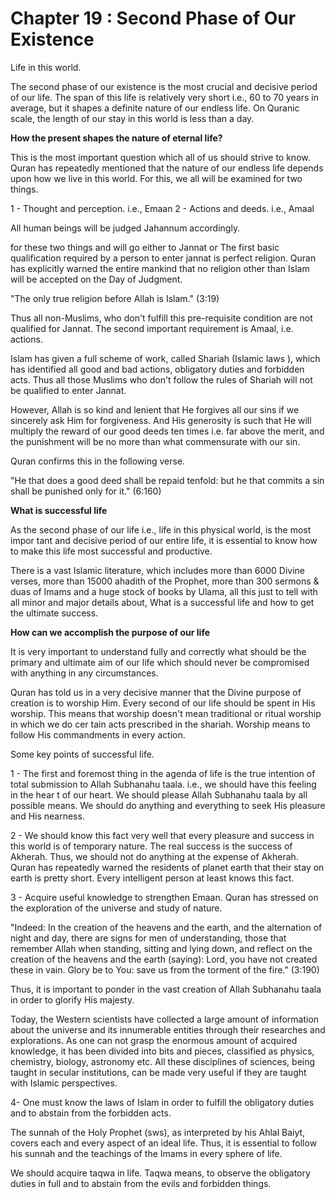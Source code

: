 Chapter 19 : Second Phase of Our Existence
==========================================

Life in this world.

The second phase of our existence is the most crucial and decisive
period of our life. The span of this life is relatively very short i.e.,
60 to 70 years in average, but it shapes a definite nature of our
endless life. On Quranic scale, the length of our stay in this world is
less than a day.

**How the present shapes the nature of eternal life?**

This is the most important question which all of us should strive to
know. Quran has repeatedly mentioned that the nature of our endless life
depends upon how we live in this world. For this, we all will be
examined for two things.

1 - Thought and perception. i.e., Emaan
2 - Actions and deeds. i.e., Amaal

All human beings will be judged Jahannum accordingly.

for these two things and will go either to Jannat or The first basic
qualification required by a person to enter jannat is perfect religion.
Quran has explicitly warned the entire mankind that no religion other
than Islam will be accepted on the Day of Judgment.

"The only true religion before Allah is Islam." (3:19)

Thus all non-Muslims, who don't fulfill this pre-requisite condition
are not qualified for Jannat. The second important requirement is Amaal,
i.e. actions.

Islam has given a full scheme of work, called Shariah (Islamic laws ),
which has identified all good and bad actions, obligatory duties and
forbidden acts. Thus all those Muslims who don't follow the rules of
Shariah will not be qualified to enter Jannat.

However, Allah is so kind and lenient that He forgives all our sins if
we sincerely ask Him for forgiveness. And His generosity is such that He
will multiply the reward of our good deeds ten times i.e. far above the
merit, and the punishment will be no more than what commensurate with
our sin.

Quran confirms this in the following verse.

"He that does a good deed shall be repaid tenfold: but he that commits
a sin shall be punished only for it." (6:160)

**What is successful life**

As the second phase of our life i.e., life in this physical world, is
the most impor tant and decisive period of our entire life, it is
essential to know how to make this life most successful and
productive.

There is a vast Islamic literature, which includes more than 6000
Divine verses, more than 15000 ahadith of the Prophet, more than 300
sermons & duas of Imams and a huge stock of books by Ulama, all this
just to tell with all minor and major details about, What is a
successful life and how to get the ultimate success.

**How can we accomplish the purpose of our life**

It is very important to understand fully and correctly what should be
the primary and ultimate aim of our life which should never be
compromised with anything in any circumstances.

Quran has told us in a very decisive manner that the Divine purpose of
creation is to worship Him. Every second of our life should be spent in
His worship. This means that worship doesn't mean traditional or ritual
worship in which we do cer tain acts prescribed in the shariah. Worship
means to follow His commandments in every action.

Some key points of successful life.

1 - The first and foremost thing in the agenda of life is the true
intention of total submission to Allah Subhanahu taala. i.e., we should
have this feeling in the hear t of our heart. We should please Allah
Subhanahu taala by all possible means. We should do anything and
everything to seek His pleasure and His nearness.

2 - We should know this fact very well that every pleasure and success
in this world is of temporary nature. The real success is the success of
Akherah. Thus, we should not do anything at the expense of Akherah.
Quran has repeatedly warned the residents of planet earth that their
stay on earth is pretty short. Every intelligent person at least knows
this fact.

3 - Acquire useful knowledge to strengthen Emaan. Quran has stressed on
the exploration of the universe and study of nature.

"Indeed: In the creation of the heavens and the earth, and the
alternation of night and day, there are signs for men of understanding,
those that remember Allah when standing, sitting and lying down, and
reflect on the creation of the heavens and the earth (saying): Lord, you
have not created these in vain. Glory be to You: save us from the
torment of the fire." (3:190)

Thus, it is important to ponder in the vast creation of Allah Subhanahu
taala in order to glorify His majesty.

Today, the Western scientists have collected a large amount of
information about the universe and its innumerable entities through
their researches and explorations. As one can not grasp the enormous
amount of acquired knowledge, it has been divided into bits and pieces,
classified as physics, chemistry, biology, astronomy etc. All these
disciplines of sciences, being taught in secular institutions, can be
made very useful if they are taught with Islamic perspectives.

4- One must know the laws of Islam in order to fulfill the obligatory
duties and to abstain from the forbidden acts.

The sunnah of the Holy Prophet (sws), as interpreted by his Ahlal
Baiyt, covers each and every aspect of an ideal life. Thus, it is
essential to follow his sunnah and the teachings of the Imams in every
sphere of life.

We should acquire taqwa in life. Taqwa means, to observe the obligatory
duties in full and to abstain from the evils and forbidden things.


